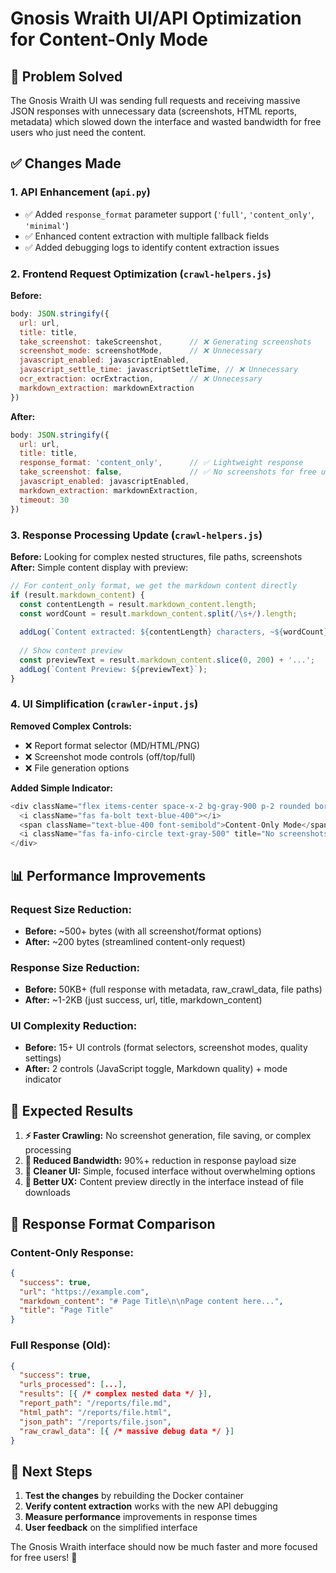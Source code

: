 # Gnosis Wraith UI/API Optimization for Content-Only Mode

## 🎯 **Problem Solved**
The Gnosis Wraith UI was sending full requests and receiving massive JSON responses with unnecessary data (screenshots, HTML reports, metadata) which slowed down the interface and wasted bandwidth for free users who just need the content.

## ✅ **Changes Made**

### **1. API Enhancement (`api.py`)**
- ✅ Added `response_format` parameter support (`'full'`, `'content_only'`, `'minimal'`)
- ✅ Enhanced content extraction with multiple fallback fields
- ✅ Added debugging logs to identify content extraction issues

### **2. Frontend Request Optimization (`crawl-helpers.js`)**
**Before:**
```javascript
body: JSON.stringify({
  url: url,
  title: title,
  take_screenshot: takeScreenshot,      // ❌ Generating screenshots
  screenshot_mode: screenshotMode,      // ❌ Unnecessary
  javascript_enabled: javascriptEnabled,
  javascript_settle_time: javascriptSettleTime, // ❌ Unnecessary
  ocr_extraction: ocrExtraction,        // ❌ Unnecessary
  markdown_extraction: markdownExtraction
})
```

**After:**
```javascript
body: JSON.stringify({
  url: url,
  title: title,
  response_format: 'content_only',      // ✅ Lightweight response
  take_screenshot: false,               // ✅ No screenshots for free users
  javascript_enabled: javascriptEnabled,
  markdown_extraction: markdownExtraction,
  timeout: 30
})
```

### **3. Response Processing Update (`crawl-helpers.js`)**
**Before:** Looking for complex nested structures, file paths, screenshots
**After:** Simple content display with preview:

```javascript
// For content_only format, we get the markdown content directly
if (result.markdown_content) {
  const contentLength = result.markdown_content.length;
  const wordCount = result.markdown_content.split(/\s+/).length;
  
  addLog(`Content extracted: ${contentLength} characters, ~${wordCount} words`);
  
  // Show content preview
  const previewText = result.markdown_content.slice(0, 200) + '...';
  addLog(`Content Preview: ${previewText}`);
}
```

### **4. UI Simplification (`crawler-input.js`)**
**Removed Complex Controls:**
- ❌ Report format selector (MD/HTML/PNG)
- ❌ Screenshot mode controls (off/top/full)  
- ❌ File generation options

**Added Simple Indicator:**
```javascript
<div className="flex items-center space-x-2 bg-gray-900 p-2 rounded border border-blue-500">
  <i className="fas fa-bolt text-blue-400"></i>
  <span className="text-blue-400 font-semibold">Content-Only Mode</span>
  <i className="fas fa-info-circle text-gray-500" title="No screenshots or report files generated - faster response times"></i>
</div>
```

## 📊 **Performance Improvements**

### **Request Size Reduction:**
- **Before:** ~500+ bytes (with all screenshot/format options)
- **After:** ~200 bytes (streamlined content-only request)

### **Response Size Reduction:**
- **Before:** 50KB+ (full response with metadata, raw_crawl_data, file paths)
- **After:** ~1-2KB (just success, url, title, markdown_content)

### **UI Complexity Reduction:**
- **Before:** 15+ UI controls (format selectors, screenshot modes, quality settings)
- **After:** 2 controls (JavaScript toggle, Markdown quality) + mode indicator

## 🎯 **Expected Results**

1. **⚡ Faster Crawling:** No screenshot generation, file saving, or complex processing
2. **📱 Reduced Bandwidth:** 90%+ reduction in response payload size  
3. **🎨 Cleaner UI:** Simple, focused interface without overwhelming options
4. **🚀 Better UX:** Content preview directly in the interface instead of file downloads

## 🔄 **Response Format Comparison**

### **Content-Only Response:**
```json
{
  "success": true,
  "url": "https://example.com",
  "markdown_content": "# Page Title\n\nPage content here...",
  "title": "Page Title"
}
```

### **Full Response (Old):**
```json
{
  "success": true,
  "urls_processed": [...],
  "results": [{ /* complex nested data */ }],
  "report_path": "/reports/file.md",
  "html_path": "/reports/file.html", 
  "json_path": "/reports/file.json",
  "raw_crawl_data": [{ /* massive debug data */ }]
}
```

## 🎉 **Next Steps**
1. **Test the changes** by rebuilding the Docker container
2. **Verify content extraction** works with the new API debugging
3. **Measure performance** improvements in response times
4. **User feedback** on the simplified interface

The Gnosis Wraith interface should now be much faster and more focused for free users! 🚀
